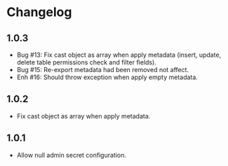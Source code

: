 # Changelog

## 1.0.3

+ Bug #13: Fix cast object as array when apply metadata (insert, update, delete table permissions check and filter fields).
+ Bug #15: Re-export metadata had been removed not affect.
+ Enh #16: Should throw exception when apply empty metadata.

## 1.0.2

+ Fix cast object as array when apply metadata.

## 1.0.1

+ Allow null admin secret configuration.